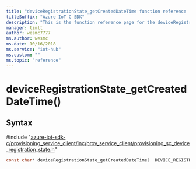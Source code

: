 ```yaml
---                             
title: "deviceRegistrationState_getCreatedDateTime function reference | Microsoft Docs" 
titleSuffix: "Azure IoT C SDK"            
description: "This is the function reference page for the deviceRegistrationState_getCreatedDateTime() function in the Azure IoT C SDK. This SDK is used with Azure IoT Hub and Azure IoT Hub Device Provisioning Service"            
manager: timlt                 
author: wesmc7777              
ms.author: wesmc               
ms.date: 10/16/2018                    
ms.service: "iot-hub"             
ms.custom: ""                
ms.topic: "reference"        
---                            
```


# deviceRegistrationState_getCreatedDateTime()

## Syntax

\#include "[azure-iot-sdk-c/provisioning_service_client/inc/prov_service_client/provisioning_sc_device_registration_state.h](../provisioning-sc-device-registration-state-h.md)"  
```C
const char* deviceRegistrationState_getCreatedDateTime(  DEVICE_REGISTRATION_STATE_HANDLE  C2);
```

